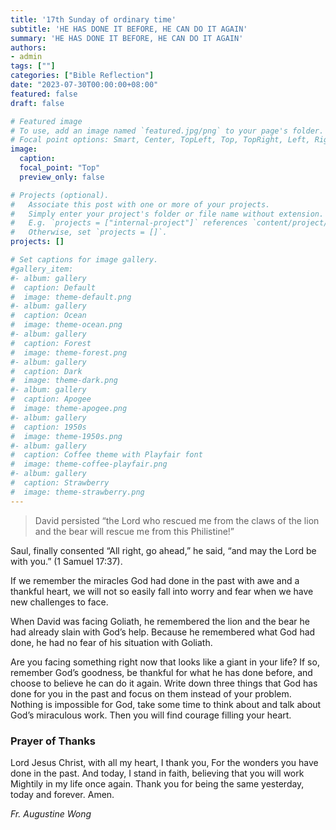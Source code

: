 ```yaml
---
title: '17th Sunday of ordinary time'
subtitle: 'HE HAS DONE IT BEFORE, HE CAN DO IT AGAIN'
summary: 'HE HAS DONE IT BEFORE, HE CAN DO IT AGAIN'
authors:
- admin
tags: [""]
categories: ["Bible Reflection"]
date: "2023-07-30T00:00:00+08:00"
featured: false
draft: false

# Featured image
# To use, add an image named `featured.jpg/png` to your page's folder.
# Focal point options: Smart, Center, TopLeft, Top, TopRight, Left, Right, BottomLeft, Bottom, BottomRight
image:
  caption:
  focal_point: "Top"
  preview_only: false

# Projects (optional).
#   Associate this post with one or more of your projects.
#   Simply enter your project's folder or file name without extension.
#   E.g. `projects = ["internal-project"]` references `content/project/deep-learning/index.md`.
#   Otherwise, set `projects = []`.
projects: []

# Set captions for image gallery.
#gallery_item:
#- album: gallery
#  caption: Default
#  image: theme-default.png
#- album: gallery
#  caption: Ocean
#  image: theme-ocean.png
#- album: gallery
#  caption: Forest
#  image: theme-forest.png
#- album: gallery
#  caption: Dark
#  image: theme-dark.png
#- album: gallery
#  caption: Apogee
#  image: theme-apogee.png
#- album: gallery
#  caption: 1950s
#  image: theme-1950s.png
#- album: gallery
#  caption: Coffee theme with Playfair font
#  image: theme-coffee-playfair.png
#- album: gallery
#  caption: Strawberry
#  image: theme-strawberry.png
---
```

> David persisted “the Lord who rescued me from the claws of the lion and the bear will rescue me from this Philistine!”

Saul, finally consented “All right, go ahead,” he said, “and may the Lord be with you.” (1 Samuel 17:37).

If we remember the miracles God had done in the past with awe and a thankful heart, we will not so easily fall into worry and fear when we have new challenges to face.

When David was facing Goliath, he remembered the lion and the bear he had already slain with God’s help. Because he remembered what God had done, he had no fear of his situation with Goliath.

Are you facing something right now that looks like a giant in your life? If so, remember God’s goodness, be thankful for what he has done before, and choose to believe he can do it again.
Write down three things that God has done for you in the past and focus on them instead of your problem. Nothing is impossible for God, take some time to think about and talk about God’s miraculous work. Then you will find courage filling your heart.

### Prayer of Thanks
Lord Jesus Christ, with all my heart, I thank you, 
For the wonders you have done in the past.
And today, I stand in faith, believing that you will work
Mightily in my life once again.
Thank you for being the same yesterday, today and forever. Amen.

_Fr. Augustine Wong_
